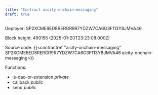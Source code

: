 ```yaml
---
title: "Contract aicity-onchain-messaging"
draft: true
---
```

Deployer: SP2XCME6ED8RERGR9R7YDZW7CA6G3F113Y8JMVA46


 



Block height: 490155 (2025-01-20T23:23:08.000Z)

Source code: {{<contractref "aicity-onchain-messaging" SP2XCME6ED8RERGR9R7YDZW7CA6G3F113Y8JMVA46 aicity-onchain-messaging>}}

Functions:

* is-dao-or-extension _private_
* callback _public_
* send _public_

